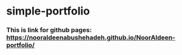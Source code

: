 # simple-portfolio
### This is link for github pages: https://nooraldeenabushehadeh.github.io/NoorAldeen-portfolio/
